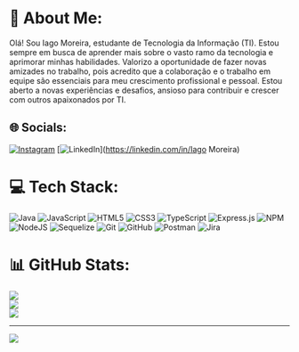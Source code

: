 # 💫 About Me:
Olá! Sou Iago Moreira, estudante de Tecnologia da Informação (TI). Estou sempre em busca de aprender mais sobre o vasto ramo da tecnologia e aprimorar minhas habilidades. Valorizo a oportunidade de fazer novas amizades no trabalho, pois acredito que a colaboração e o trabalho em equipe são essenciais para meu crescimento profissional e pessoal. Estou aberto a novas experiências e desafios, ansioso para contribuir e crescer com outros apaixonados por TI.


## 🌐 Socials:
[![Instagram](https://img.shields.io/badge/Instagram-%23E4405F.svg?logo=Instagram&logoColor=white)](https://instagram.com/mulberry._.26) [![LinkedIn](https://img.shields.io/badge/LinkedIn-%230077B5.svg?logo=linkedin&logoColor=white)](https://linkedin.com/in/Iago Moreira) 

# 💻 Tech Stack:
![Java](https://img.shields.io/badge/java-%23ED8B00.svg?style=for-the-badge&logo=openjdk&logoColor=white) ![JavaScript](https://img.shields.io/badge/javascript-%23323330.svg?style=for-the-badge&logo=javascript&logoColor=%23F7DF1E) ![HTML5](https://img.shields.io/badge/html5-%23E34F26.svg?style=for-the-badge&logo=html5&logoColor=white) ![CSS3](https://img.shields.io/badge/css3-%231572B6.svg?style=for-the-badge&logo=css3&logoColor=white) ![TypeScript](https://img.shields.io/badge/typescript-%23007ACC.svg?style=for-the-badge&logo=typescript&logoColor=white) ![Express.js](https://img.shields.io/badge/express.js-%23404d59.svg?style=for-the-badge&logo=express&logoColor=%2361DAFB) ![NPM](https://img.shields.io/badge/NPM-%23CB3837.svg?style=for-the-badge&logo=npm&logoColor=white) ![NodeJS](https://img.shields.io/badge/node.js-6DA55F?style=for-the-badge&logo=node.js&logoColor=white) ![Sequelize](https://img.shields.io/badge/Sequelize-52B0E7?style=for-the-badge&logo=Sequelize&logoColor=white) ![Git](https://img.shields.io/badge/git-%23F05033.svg?style=for-the-badge&logo=git&logoColor=white) ![GitHub](https://img.shields.io/badge/github-%23121011.svg?style=for-the-badge&logo=github&logoColor=white) ![Postman](https://img.shields.io/badge/Postman-FF6C37?style=for-the-badge&logo=postman&logoColor=white) ![Jira](https://img.shields.io/badge/jira-%230A0FFF.svg?style=for-the-badge&logo=jira&logoColor=white)
# 📊 GitHub Stats:
![](https://github-readme-stats.vercel.app/api?username=IagoMoreira26&theme=dark&hide_border=false&include_all_commits=false&count_private=false)<br/>
![](https://github-readme-streak-stats.herokuapp.com/?user=IagoMoreira26&theme=dark&hide_border=false)<br/>
![](https://github-readme-stats.vercel.app/api/top-langs/?username=IagoMoreira26&theme=dark&hide_border=false&include_all_commits=false&count_private=false&layout=compact)

---
[![](https://visitcount.itsvg.in/api?id=IagoMoreira26&icon=0&color=1)](https://visitcount.itsvg.in)

<!-- Proudly created with GPRM ( https://gprm.itsvg.in ) -->